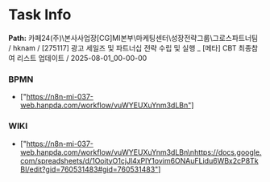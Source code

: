 # Task Info

**Path:** 카페24(주)\본사사업장\[CG]MI본부\마케팅센터\성장전략그룹\그로스파트너팀 / hknam / [275117] 광고 세일즈 및 파트너십 전략 수립 및 실행 _ [메타] CBT 최종참여 리스트 업데이트 / 2025-08-01_00-00-00

### BPMN
- ["https://n8n-mi-037-web.hanpda.com/workflow/vuWYEUXuYnm3dLBn"]

### WIKI
- ["https://n8n-mi-037-web.hanpda.com/workflow/vuWYEUXuYnm3dLBn\nhttps://docs.google.com/spreadsheets/d/1OoityO1cjJl4xPlY1ovim6ONAuFLidu6WBx2cP8TkBI/edit?gid=760531483#gid=760531483"]


